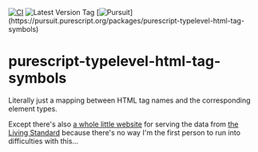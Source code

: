[![CI](https://github.com/UnrelatedString/purescript-typelevel-html-tag-symbols/actions/workflows/ci.yml/badge.svg?branch=main)](https://github.com/UnrelatedString/purescript-typelevel-html-tag-symbols/actions/workflows/ci.yml)
![Latest Version Tag](https://img.shields.io/github/v/tag/UnrelatedString/purescript-typelevel-html-tag-symbols)
[![Pursuit](https://pursuit.purescript.org/packages/purescript-typelevel-html-tag-symbols/badge?)](https://pursuit.purescript.org/packages/purescript-typelevel-html-tag-symbols)

# purescript-typelevel-html-tag-symbols

Literally just a mapping between HTML tag names and the corresponding element types.

Except there's also [a whole little website](https://github.com/UnrelatedString/tags-interfaces/tree/help/help#readme) for serving the data from [the Living Standard](https://html.spec.whatwg.org/multipage/) because there's no way I'm the first person to run into difficulties with this...
